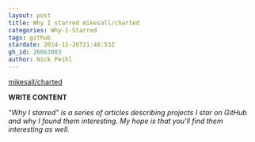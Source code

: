 ```yaml
---
layout: post
title: Why I starred mikesall/charted
categories: Why-I-Starred
tags: github
stardate: 2014-11-26T21:48:53Z
gh_id: 26663083
author: Nick Peihl
---
```


[mikesall/charted](star.repo.html_url)

**WRITE CONTENT**

*"Why I starred" is a series of articles describing projects I star on GitHub and why I found them interesting. My hope is that you'll find them interesting as well.*

